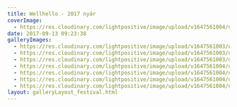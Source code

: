```yaml
---
title: Wellhello - 2017 nyár
coverImage:
  - https://res.cloudinary.com/lightpositive/image/upload/v1647561004/uploads/Wellhello%20-%202017%20ny%C3%A1r/Wellhellony%C3%A1r3.jpg
date: 2017-09-13 09:23:38
galleryImages: 
  - https://res.cloudinary.com/lightpositive/image/upload/v1647561003/uploads/Wellhello%20-%202017%20ny%C3%A1r/wellhellony%C3%A1r6.jpg
  - https://res.cloudinary.com/lightpositive/image/upload/v1647561003/uploads/Wellhello%20-%202017%20ny%C3%A1r/wellhellony%C3%A1r1.jpg
  - https://res.cloudinary.com/lightpositive/image/upload/v1647561003/uploads/Wellhello%20-%202017%20ny%C3%A1r/wellhellony%C3%A1r2.jpg
  - https://res.cloudinary.com/lightpositive/image/upload/v1647561004/uploads/Wellhello%20-%202017%20ny%C3%A1r/wellhellony%C3%A1r5.jpg
  - https://res.cloudinary.com/lightpositive/image/upload/v1647561004/uploads/Wellhello%20-%202017%20ny%C3%A1r/wellhellony%C3%A1r.jpg
  - https://res.cloudinary.com/lightpositive/image/upload/v1647561004/uploads/Wellhello%20-%202017%20ny%C3%A1r/wellhellony%C3%A1r4.jpg
  - https://res.cloudinary.com/lightpositive/image/upload/v1647561004/uploads/Wellhello%20-%202017%20ny%C3%A1r/Wellhellony%C3%A1r3.jpg
layout: galleryLayout_festival.html
---
```


